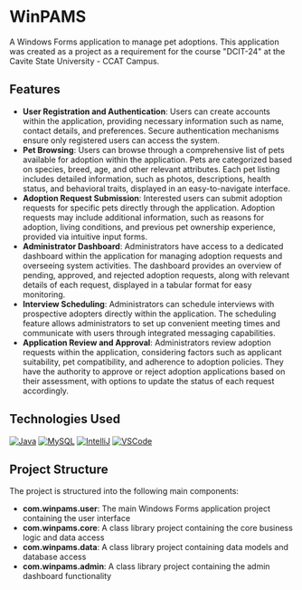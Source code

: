 # WinPAMS
A Windows Forms application to manage pet adoptions. This application was created as a project as a requirement
for the course "DCIT-24" at the Cavite State University - CCAT Campus.

## Features

- **User Registration and Authentication**: Users can create accounts within the application,
  providing necessary information such as name, contact details, and preferences. Secure
  authentication mechanisms ensure only registered users can access the system.
- **Pet Browsing**: Users can browse through a comprehensive list of pets available for
  adoption within the application. Pets are categorized based on species, breed, age, and other
  relevant attributes. Each pet listing includes detailed information, such as photos,
  descriptions, health status, and behavioral traits, displayed in an easy-to-navigate interface.
- **Adoption Request Submission**: Interested users can submit adoption requests for specific
  pets directly through the application. Adoption requests may include additional
  information, such as reasons for adoption, living conditions, and previous pet ownership
  experience, provided via intuitive input forms.
- **Administrator Dashboard**: Administrators have access to a dedicated dashboard within
  the application for managing adoption requests and overseeing system activities. The
  dashboard provides an overview of pending, approved, and rejected adoption requests,
  along with relevant details of each request, displayed in a tabular format for easy
  monitoring.
- **Interview Scheduling**: Administrators can schedule interviews with prospective adopters
  directly within the application. The scheduling feature allows administrators to set up
  convenient meeting times and communicate with users through integrated messaging
  capabilities.
- **Application Review and Approval**: Administrators review adoption requests within the
  application, considering factors such as applicant suitability, pet compatibility, and
  adherence to adoption policies. They have the authority to approve or reject adoption
  applications based on their assessment, with options to update the status of each request
  accordingly.


## Technologies Used
[![Java](https://img.shields.io/badge/Java-ED8B00?style=for-the-badge&logo=openjdk&logoColor=white)]()
[![MySQL](https://img.shields.io/badge/MySQL-005C84?style=for-the-badge&logo=mysql&logoColor=white)]()
[![IntelliJ](https://img.shields.io/badge/Intellij%20Idea-000?logo=intellij-idea&style=for-the-badge)]()
[![VSCode](https://img.shields.io/badge/Vscode-007ACC?style=for-the-badge&logo=visualstudiocode&logoColor=white)]()


## Project Structure
The project is structured into the following main components:

- **com.winpams.user**: The main Windows Forms application project containing the user interface
- **com.winpams.core**: A class library project containing the core business logic and data access
- **com.winpams.data**: A class library project containing data models and database access
- **com.winpams.admin**: A class library project containing the admin dashboard functionality